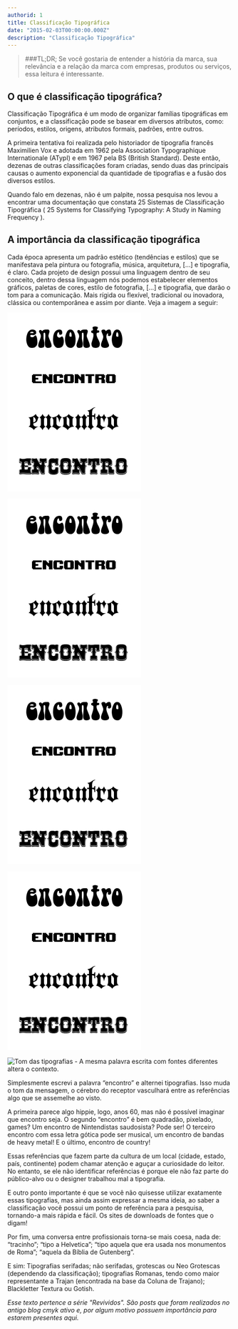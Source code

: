 ```yaml
---
authorid: 1
title: Classificação Tipográfica
date: "2015-02-03T00:00:00.000Z"
description: "Classificação Tipográfica"
---
```


> ###TL;DR;
> Se você gostaria de entender a história da marca, sua relevância e a relação da marca com empresas, produtos ou serviços, essa leitura é interessante.

## O que é classificação tipográfica?

Classificação Tipográfica é um modo de organizar famílias tipográficas em conjuntos, e a classificação pode se basear em diversos atributos, como: períodos, estilos, origens, atributos formais, padrões, entre outros.

A primeira tentativa foi realizada pelo historiador de tipografia francês Maximilien Vox e adotada em 1962 pela Association Typographique Internationale (ATypI) e em 1967 pela BS (British Standard). Deste então, dezenas de outras classificações foram criadas, sendo duas das principais causas o aumento exponencial da quantidade de tipografias e a fusão dos diversos estilos.

Quando falo em dezenas, não é um palpite, nossa pesquisa nos levou a encontrar uma documentação que constata 25 Sistemas de Classificação Tipográfica ( 25 Systems for Classifying Typography: A Study in Naming Frequency ).

## A importância da classificação tipográfica

Cada época apresenta um padrão estético (tendências e estilos) que se manifestava pela pintura ou fotografia, música, arquitetura, […] e tipografia, é claro. Cada projeto de design possui uma linguagem dentro de seu conceito, dentro dessa linguagem nós podemos estabelecer elementos gráficos, paletas de cores, estilo de fotografia, […] e tipografia, que darão o tom para a comunicação. Mais rígida ou flexível, tradicional ou inovadora, clássica ou contemporânea e assim por diante. Veja a imagem a seguir:



![Tom das tipografias - A mesma palavra escrita com fontes diferentes altera o contexto.](../../assets/classificacao-tipografica/tipografias-tom.jpg)

![Tom das tipografias - A mesma palavra escrita com fontes diferentes altera o contexto.](../../assets/tipografias-tom.jpg)

![Tom das tipografias - A mesma palavra escrita com fontes diferentes altera o contexto.](/content/assets/tipografias-tom.jpg)

![Tom das tipografias - A mesma palavra escrita com fontes diferentes altera o contexto.](./tipografias-tom.jpg)

![Tom das tipografias - A mesma palavra escrita com fontes diferentes altera o contexto.](assets/tipografias-tom.jpg)


Simplesmente escrevi a palavra “encontro” e alternei tipografias. Isso muda o tom da mensagem, o cérebro do receptor vasculhará entre as referências algo que se assemelhe ao visto.

A primeira parece algo hippie, logo, anos 60, mas não é possível imaginar que encontro seja. O segundo “encontro” é bem quadradão, pixelado, games? Um encontro de Nintendistas saudosista? Pode ser! O terceiro encontro com essa letra gótica pode ser musical, um encontro de bandas de heavy metal! E o último, encontro de country!

Essas referências que fazem parte da cultura de um local (cidade, estado, país, continente) podem chamar atenção e aguçar a curiosidade do leitor. No entanto, se ele não identificar referências é porque ele não faz parte do público-alvo ou o designer trabalhou mal a tipografia.

E outro ponto importante é que se você não quisesse utilizar exatamente essas tipografias, mas ainda assim expressar a mesma ideia, ao saber a classificação você possui um ponto de referência para a pesquisa, tornando-a mais rápida e fácil. Os sites de downloads de fontes que o digam!

Por fim, uma conversa entre profissionais torna-se mais coesa, nada de: “tracinho”; “tipo a Helvetica”; “tipo aquela que era usada nos monumentos de Roma”; “aquela da Bíblia de Gutenberg”.

E sim: Tipografias serifadas; não serifadas, grotescas ou Neo Grotescas (dependendo da classificação); tipografias Romanas, tendo como maior representante a Trajan (encontrada na base da Coluna de Trajano); Blackletter Textura ou Gotish.


*Esse texto pertence a série "Revividos". São posts que foram realizados no antigo blog cmyk ativo e, por algum motivo possuem importância para estarem presentes aqui.*